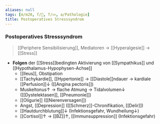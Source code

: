 ```yaml
---
aliases: null
tags: [m/m20, f/💭, f/💤, a/Pathologie]
title: Postoperatives Stresssyndrom
---
```

### Postoperatives Stresssyndrom
> [[Periphere Sensibilisierung]], Mediatoren → [[Hyperalgesie]] → [[Stress]]
- **Folgen** der [[Stress]]bedingten Aktivierung von [[Sympathikus]] und [[Hypothalamus-Hypophysen-Achse]]
	- [[Ileus]], Obstipation
	- [[Tachykardie]], [[Hypertonie]] → [[Diastole]]ndauer → kardiale [[Perfusion]]↓ ([[Angina pectoris]])
	- Muskeltonus↑ → flache Atmung → Tidalvolumen↓ ([[Dystelektasen]], [[Pneumonie]])
	- [[Oligurie]] ([[Nierenversagen]])
	- Angst, [[Depression]] ([[Schmerz]]-Chronifikation, [[Delir]])
	- [[Hautdurchblutung]]↓ (Infektionsgefahr, Wundheilung↓)
	- [[Cortisol]]↑ → [[BZ]]↑, [[Immunsuppression]] (Infektionsgefahr)